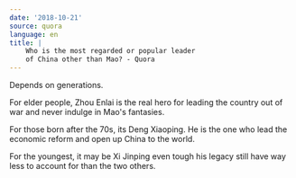 ```yaml
---
date: '2018-10-21'
source: quora
language: en
title: |
    Who is the most regarded or popular leader
    of China other than Mao? - Quora
---
```


Depends on generations.

For elder people, Zhou Enlai is the real hero for leading the country
out of war and never indulge in Mao's fantasies.

For those born after the 70s, its Deng Xiaoping. He is the one who lead
the economic reform and open up China to the world.

For the youngest, it may be Xi Jinping even tough his legacy still have
way less to account for than the two others.
